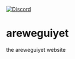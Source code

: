 [![Discord](https://img.shields.io/discord/102860784329052160.svg)](https://discord.gg/RE6aNAu)

# areweguiyet
the areweguiyet website
